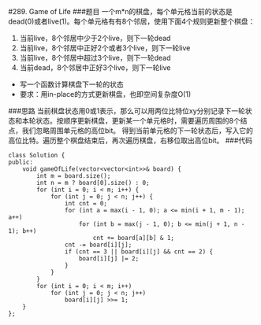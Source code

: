#289. Game of Life
###题目
一个m*n的棋盘，每个单元格当前的状态是dead(0)或者live(1)。每个单元格有有8个邻居，使用下面4个规则更新整个棋盘：
1. 当前live，8个邻居中少于2个live，则下一轮dead
2. 当前live，8个邻居中正好2个或者3个live，则下一轮live
3. 当前live，8个邻居中超过3个live，则下一轮dead
4. 当前dead，8个邻居中正好3个live，则下一轮live
 - 写一个函数计算棋盘下一轮的状态
 - 要求：用in-place的方式更新棋盘，也即空间复杂度O(1)
 
###思路
当前棋盘状态用0或1表示，那么可以用两位比特位xy分别记录下一轮状态和本轮状态。按顺序更新棋盘，更新某一个单元格时，需要遍历周围的8个结点，我们忽略周围单元格的高位bit。
得到当前单元格的下一轮状态后，写入它的高位比特。遍历整个棋盘结束后，再次遍历棋盘，右移位取出高位bit。
###代码
```
class Solution {
public:
    void gameOfLife(vector<vector<int>>& board) {
        int m = board.size();
        int n = m ? board[0].size() : 0;
        for (int i = 0; i < m; i++) {
            for (int j = 0; j < n; j++) {
                int cnt = 0;
                for (int a = max(i - 1, 0); a <= min(i + 1, m - 1); a++)
                    for (int b = max(j - 1, 0); b <= min(j + 1, n - 1); b++)
                        cnt += board[a][b] & 1;
                cnt -= board[i][j];
                if (cnt == 3 || board[i][j] && cnt == 2) {
                    board[i][j] |= 2;
                }
            }
        }
        for (int i = 0; i < m; i++)
            for (int j = 0; j < n; j++)
                board[i][j] >>= 1;
    }
};
```
